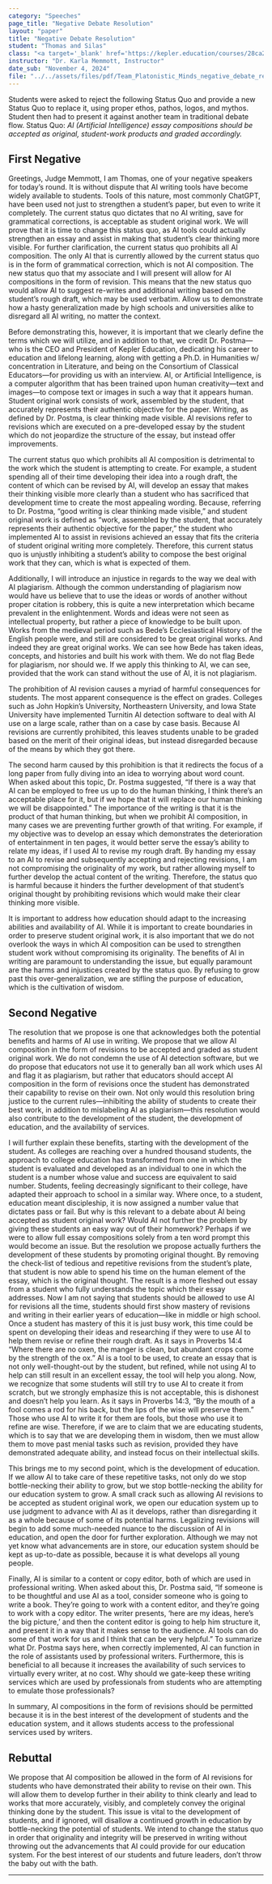 ```yaml
---
category: "Speeches"
page_title: "Negative Debate Resolution"
layout: "paper"
title: "Negative Debate Resolution"
student: "Thomas and Silas"
class: "<a target='_blank' href='https://kepler.education/courses/28ca2a85-a1e4-489b-ad9b-e17592c84137'>Speech and Debate</a>, 1:30 pm EST"
instructor: "Dr. Karla Memmott, Instructor"
date_sub: "November 4, 2024"
file: "../../assets/files/pdf/Team_Platonistic_Minds_negative_debate_resolution.pdf"
---
```


<div id="notes">Students were asked to reject the following Status Quo and provide a new Status Quo to replace it, using proper ethos, pathos, logos, and mythos. Student then had to present it against another team in traditional debate flow. Status Quo: <i>AI (Artificial Intelligence) essay compositions should be accepted as original, student-work products and graded accordingly.</i></div>

## First Negative

Greetings, Judge Memmott, I am Thomas, one of your negative speakers for today’s round. It is without dispute that AI writing tools have become widely available to students. Tools of this nature, most commonly ChatGPT, have been used not just to strengthen a student’s paper, but even to write it completely. The current status quo dictates that no AI writing, save for grammatical corrections, is acceptable as student original work. We will prove that it is time to change this status quo, as AI tools could actually strengthen an essay and assist in making that student’s clear thinking more visible. For further clarification, the current status quo prohibits all AI composition. The only AI that is currently allowed by the current status quo is in the form of grammatical correction, which is not AI composition. The new status quo that my associate and I will present will allow for AI compositions in the form of revision. This means that the new status quo would allow AI to suggest re-writes and additional writing based on the student’s rough draft, which may be used verbatim. Allow us to demonstrate how a hasty generalization made by high schools and universities alike to disregard all AI writing, no matter the context.

Before demonstrating this, however, it is important that we clearly define the terms which we will utilize, and in addition to that, we credit Dr. Postma—who is the CEO and President of Kepler Education, dedicating his career to education and lifelong learning, along with getting a Ph.D. in Humanities w/ concentration in Literature, and being on the Consortium of Classical Educators—for providing us with an interview. AI, or Artificial Intelligence, is a computer algorithm that has been trained upon human creativity—text and images—to compose text or images in such a way that it appears human. Student original work consists of work, assembled by the student, that accurately represents their authentic objective for the paper. Writing, as defined by Dr. Postma, is clear thinking made visible. AI revisions refer to revisions which are executed on a pre-developed essay by the student which do not jeopardize the structure of the essay, but instead offer improvements.

The current status quo which prohibits all AI composition is detrimental to the work which the student is attempting to create. For example, a student spending all of their time developing their idea into a rough draft, the content of which can be revised by AI, will develop an essay that makes their thinking visible more clearly than a student who has sacrificed that development time to create the most appealing wording. Because, referring to Dr. Postma, “good writing is clear thinking made visible,” and student original work is defined as “work, assembled by the student, that accurately represents their authentic objective for the paper,” the student who implemented AI to assist in revisions achieved an essay that fits the criteria of student original writing more completely. Therefore, this current status quo is unjustly inhibiting a student’s ability to compose the best original work that they can, which is what is expected of them. 

Additionally, I will introduce an injustice in regards to the way we deal with AI plagiarism. Although the common understanding of plagiarism now would have us believe that to use the ideas or words of another without proper citation is robbery, this is quite a new interpretation which became prevalent in the enlightenment. Words and ideas were not seen as intellectual property, but rather a piece of knowledge to be built upon. Works from the medieval period such as Bede’s Ecclesiastical History of the English people were, and still are considered to be great original works. And indeed they are great original works. We can see how Bede has taken ideas, concepts, and histories and built his work with them. We do not flag Bede for plagiarism, nor should we. If we apply this thinking to AI, we can see, provided that the work can stand without the use of AI, it is not plagiarism. 

The prohibition of AI revision causes a myriad of harmful consequences for students. The most apparent consequence is the effect on grades. Colleges such as John Hopkin’s University, Northeastern University, and Iowa State University have implemented Turnitin AI detection software to deal with AI use on a large scale, rather than on a case by case basis. Because AI revisions are currently prohibited, this leaves students unable to be graded based on the merit of their original ideas, but instead disregarded because of the means by which they got there. 

The second harm caused by this prohibition is that it redirects the focus of a long paper from fully diving into an idea to worrying about word count. When asked about this topic, Dr. Postma suggested, “If there is a way that AI can be employed to free us up to do the human thinking, I think there’s an acceptable place for it, but if we hope that it will replace our human thinking we will be disappointed.” The importance of the writing is that it is the product of that human thinking, but when we prohibit AI composition, in many cases we are preventing further growth of that writing. For example, if my objective was to develop an essay which demonstrates the deterioration of entertainment in ten pages, it would better serve the essay’s ability to relate my ideas, if I used AI to revise my rough draft. By handing my essay to an AI to revise and subsequently accepting and rejecting revisions, I am not compromising the originality of my work, but rather allowing myself to further develop the actual content of the writing. Therefore, the status quo is harmful because it hinders the further development of that student’s original thought by prohibiting revisions which would make their clear thinking more visible.

It is important to address how education should adapt to the increasing abilities and availability of AI. While it is important to create boundaries in order to preserve student original work, it is also important that we do not overlook the ways in which AI composition can be used to strengthen student work without compromising its originality. The benefits of AI in writing are paramount to understanding the issue, but equally paramount are the harms and injustices created by the status quo. By refusing to grow past this over-generalization, we are stifling the purpose of education, which is the cultivation of wisdom. 


## Second Negative

The resolution that we propose is one that acknowledges both the potential benefits and harms of AI use in writing. We propose that we allow AI composition in the form of revisions to be accepted and graded as student original work. We do not condemn the use of AI detection software, but we do propose that educators not use it to generally ban all work which uses AI and flag it as plagiarism, but rather that educators should accept AI composition in the form of revisions once the student has demonstrated their capability to revise on their own. Not only would this resolution bring justice to the current rules—inhibiting the ability of students to create their best work, in addition to mislabeling AI as plagiarism—this resolution would also contribute to the development of the student, the development of education, and the availability of services.

I will further explain these benefits, starting with the development of the student. As colleges are reaching over a hundred thousand students, the approach to college education has transformed from one in which the student is evaluated and developed as an individual to one in which the student is a number whose value and success are equivalent to said number. Students, feeling decreasingly significant to their college, have adapted their approach to school in a similar way. Where once, to a student, education meant discipleship, it is now assigned a number value that dictates pass or fail. But why is this relevant to a debate about AI being accepted as student original work? Would AI not further the problem by giving these students an easy way out of their homework? Perhaps if we were to allow full essay compositions solely from a ten word prompt this would become an issue. But the resolution we propose actually furthers the development of these students by promoting original thought. By removing the check-list of tedious and repetitive revisions from the student’s plate, that student is now able to spend his time on the human element of the essay, which is the original thought. The result is a more fleshed out essay from a student who fully understands the topic which their essay addresses. Now I am not saying that students should be allowed to use AI for revisions all the time, students should first show mastery of revisions and writing in their earlier years of education—like in middle or high school. Once a student has mastery of this it is just busy work, this time could be spent on developing their ideas and researching if they were to use AI to help them revise or refine their rough draft. As it says in Proverbs 14:4 “Where there are no oxen, the manger is clean, but abundant crops come by the strength of the ox.” AI is a tool to be used, to create an essay that is not only well-thought-out by the student, but refined, while not using AI to help can still result in an excellent essay, the tool will help you along. Now, we recognize that some students will still try to use AI to create it from scratch, but we strongly emphasize this is not acceptable, this is dishonest and doesn’t help you learn. As it says in Proverbs 14:3, “By the mouth of a fool comes a rod for his back, but the lips of the wise will preserve them.” Those who use AI to write it for them are fools, but those who use it to refine are wise. Therefore, if we are to claim that we are educating students, which is to say that we are developing them in wisdom, then we must allow them to move past menial tasks such as revision, provided they have demonstrated adequate ability, and instead focus on their intellectual skills.

This brings me to my second point, which is the development of education. If we allow AI to take care of these repetitive tasks, not only do we stop bottle-necking their ability to grow, but we stop bottle-necking the ability for our education system to grow. A small crack such as allowing AI revisions to be accepted as student original work, we open our education system up to use judgment to advance with AI as it develops, rather than disregarding it as a whole because of some of its potential harms. Legalizing revisions will begin to add some much-needed nuance to the discussion of AI in education, and open the door for further exploration. Although we may not yet know what advancements are in store, our education system should be kept as up-to-date as possible, because it is what develops all young people.

Finally, AI is similar to a content or copy editor, both of which are used in professional writing. When asked about this, Dr. Postma said, “If someone is to be thoughtful and use AI as a tool, consider someone who is going to write a book. They’re going to work with a content editor, and they’re going to work with a copy editor. The writer presents, ‘here are my ideas, here’s the big picture,’ and then the content editor is going to help him structure it, and present it in a way that it makes sense to the audience. AI tools can do some of that work for us and I think that can be very helpful.” To summarize what Dr. Postma says here, when correctly implemented, AI can function in the role of assistants used by professional writers. Furthermore, this is beneficial to all because it increases the availability of such services to virtually every writer, at no cost. Why should we gate-keep these writing services which are used by professionals from students who are attempting to emulate those professionals?

In summary, AI compositions in the form of revisions should be permitted because it is in the best interest of the development of students and the education system, and it allows students access to the professional services used by writers.


## Rebuttal

We propose that AI composition be allowed in the form of AI revisions for students who have demonstrated their ability to revise on their own. This will allow them to develop further in their ability to think clearly and lead to works that more accurately, visibly, and completely convey the original thinking done by the student. This issue is vital to the development of students, and if ignored, will disallow a continued growth in education by bottle-necking the potential of students. We intend to change the status quo in order that originality and integrity will be preserved in writing without throwing out the advancements that AI could provide for our education system. For the best interest of our students and future leaders, don’t throw the baby out with the bath.

---